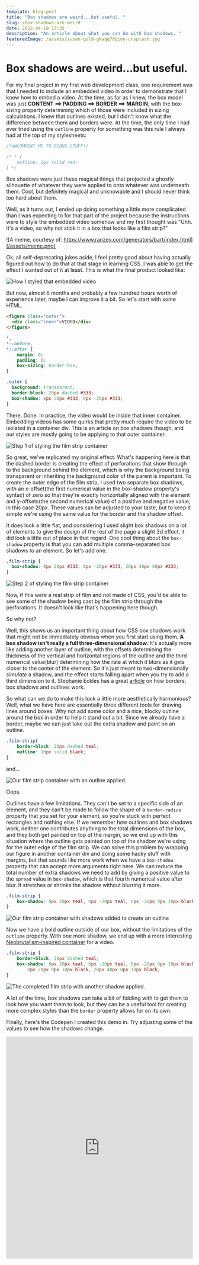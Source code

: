 ```yaml
---
template: blog-post
title: "Box shadows are weird...but useful. "
slug: /box-shadows-are-weird
date: 2022-04-10 17:35
description: "An article about what you can do with box shadows. "
featuredImage: /assets/susan-gold-gkaqq78gioy-unsplash.jpg
---
```

# Box shadows are weird...but useful.

For my final project in my first web development class, one requirement was that I needed to include an embedded video in order to demonstrate that I knew how to embed a video. At the time, as far as I knew, the box model was just **CONTENT ==> PADDING ==> BORDER ==> MARGIN**, with the box-sizing property determining which of those were included in sizing calculations. I knew that outlines existed, but I didn't know what the difference between them and borders were. At the time, the only time I had ever tried using the `outline` property for something was this rule I always had at the top of my stylesheets:

```css
/*UNCOMMENT ME TO DEBUG STUFF*/

/* * {
    outline: 1px solid red;
} */
```

Box shadows were just these magical things that projected a ghostly silhouette of whatever they were applied to onto whatever was underneath them. Cool, but definitely magical and unknowable and I should never think too hard about them.

Well, as it turns out, I ended up doing something a little more complicated than I was expecting to for that part of the project because the instructions were to style the embedded video somehow and my first thought was "Uhh. It's a video, so why not stick it in a box that looks like a film strip?"

![A meme, courtesy of: https://www.ranzey.com/generators/bart/index.html](/assets/meme.png)

Ok, all self-deprecating jokes aside, I feel pretty good about having actually figured out how to do that at that stage in learning CSS. I was able to get the effect I wanted out of it at least. This is what the final product looked like:

![How I styled that embedded video](/assets/about-me.png)

But now, almost 6 months and probably a few hundred hours worth of experience later, maybe I can improve it a bit. So let's start with some HTML.

```html
<figure class="outer">
  <div class="inner">VIDEO</div>
</figure>
```

```css
*,
*::before,
*::after {
	margin: 0;
	padding: 0;
	box-sizing: border-box;
}

.outer {
  background: transparent;
  border-block: 20px dashed #333;
  box-shadow: 0px 20px #333, 0px -20px #333;
}
```

There. Done. In practice, the video would be inside that inner container. Embedding videos has some quirks that pretty much require the video to be isolated in a container div. This is an article on box shadows though, and our styles are mostly going to be applying to that outer container. 

![Step 1 of styling the film strip container](/assets/step-1.png)

So great, we've replicated my original effect. What's happening here is that the dashed border is creating the effect of perforations that show through to the background behind the element, which is why the background being transparent or inheriting the background color of the parent is important. To create the outer edge of the film strip, I used two separate box shadows, with an x-offset(the first numerical value in the box-shadow property's syntax) of zero so that they're exactly horizontally aligned with the element and y-offsets(the second numerical value) of a positive and negative value, in this case 20px. These values can be adjusted to your taste, but to keep it simple we're using the same value for the border and the shadow offset.  

It does look a little flat, and considering I used slight box shadows on a lot of elements to give the design of the rest of the page a slight 3d effect, it did look a little out of place in that regard. One cool thing about the `box-shadow` property is that you can add multiple comma-separated box shadows to an element. So let's add one. 

```css
.film-strip {
  box-shadow: 0px 20px #333, 0px -20px #333, 20px 40px 40px #333;
}
```

![Step 2 of styling the film strip container](/assets/step-2.png)

Now, if this were a real strip of film and not made of CSS, you'd be able to see some of the shadow being cast by the film strip through the perforations. It doesn't look like that's happening here though. 

So why not? 

Well, this shows us an important thing about how CSS box shadows work that might not be immediately obvious when you first start using them. **A box shadow isn't really a full three-dimensional shadow.** It's actually more like adding another layer of outline, with the offsets determining the thickness of the vertical and horizontal regions of the outline and the third numerical value(blur) determining how the rate at which it blurs as it gets closer to the center of the element. So it's just meant to two-dimensionally *simulate* a shadow, and the effect starts falling apart when you try to add a third dimension to it. Stephanie Eckles has a great [article](https://moderncss.dev/the-3-css-methods-for-adding-element-borders/) on how borders, box shadows and outlines work. 

So what can we do to make this look a little more aesthetically harmonious? Well, what we have here are essentially three different tools for drawing lines around boxes. Why not add some color and a nice, blocky outline around the box in order to help it stand out a bit. Since we already have a border, maybe we can just take out the extra shadow and paint on an outline. 

```css
.film-strip{
    border-block: 20px dashed teal;
    outline: 10px solid black;
}
```

and... 

![Our film strip container with an outline applied.](/assets/step-3.png)

Oops. 

Outlines have a few limitations. They can't be set to a specific side of an element, and they can't be made to follow the shape of a `border-radius` property that you set for your element, so you're stuck with perfect rectangles and nothing else. If we remember how outlines and box shadows work, neither one contributes anything to the total dimensions of the box, and they both get painted on top of the margin, so we end up with this situation where the outline gets painted on top of the shadow we're using for the outer edge of the film strip. We can solve this problem by wrapping our figure in another container div and doing some hacky stuff with margins, but that sounds like more work when we have a `box-shadow` property that can accept more arguments right here. We can reduce the total number of extra shadows we need to add by giving a positive value to the `spread` value in `box-shadow`, which is that fourth numerical value after blur. It stretches or shrinks the shadow without blurring it more. 

```css
.film-strip {
	box-shadow: 0px 20px teal, 0px -20px teal, 0px -20px 0px 10px black,0px 20px 0px 10px black;
}
```

![Our film strip container with shadows added to create an outline](/assets/step-4.png)

Now we have a bold outline outside of our box, without the limitations of the `outline` property. With one more shadow, we end up with a more interesting [Neobrutalism-inspired container](https://hype4.academy/articles/design/neubrutalism-is-taking-over-web) for a video. 

```css
.film-strip {
	border-block: 20px dashed teal;
	box-shadow: 0px 20px teal, 0px -20px teal, 0px -20px 0px 10px black,
		0px 20px 0px 10px black, 20px 40px 0px 10px black;
}
```

![The completed film strip with another shadow applied.](/assets/step-5.png)

A lot of the time, box shadows can take a bit of fiddling with to get them to look how you want them to look, but they can be a useful tool for creating more complex styles than the `border` property allows for on its own.

Finally, here's the Codepen I created this demo in. Try adjusting some of the values to see how the shadows change. 

<iframe height="600" style="width: 100%;" scrolling="no" title="A Video Container Using Box Shadows" src="https://codepen.io/ericbrown8787/embed/bGaKKvN?default-tab=html%2Cresult&editable=true" frameborder="no" loading="lazy" allowtransparency="true" allowfullscreen="true">
  See the Pen <a href="https://codepen.io/ericbrown8787/pen/bGaKKvN">
  Untitled</a> by Eric Brown (<a href="https://codepen.io/ericbrown8787">@ericbrown8787</a>)
  on <a href="https://codepen.io">CodePen</a>.
</iframe>